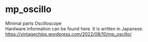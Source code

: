 # mp_oscillo
Minimal parts Oscilloscope<br>
Hardware information can be found here. It is written in Japanese.<br>
https://vintagechips.wordpress.com/2022/08/10/mp_oscillo/
